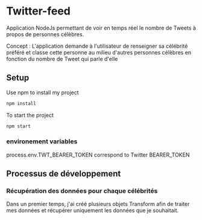 # Twitter-feed
Application NodeJs permettant de voir en temps réel le nombre de Tweets à propos de personnes célèbres.

Concept : 
L'application demande à l'utilisateur de renseigner sa célébrité préféré et classe cette personne au milieu d'autres personnes célèbres en fonction du nombre de Tweet qui parle d'elle

## Setup

Use npm to install my project

```bash
npm install
```

To start the project 

```bash
npm start
```

### environement variables  

process.env.TWT_BEARER_TOKEN correspond to Twitter BEARER_TOKEN 

## Processus de développement

### Récupération des données pour chaque célébrités

Dans un premier temps, j'ai créé plusieurs objets Transform afin de traiter mes données et récupérer uniquement les données que je souhaitait.

